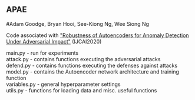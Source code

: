 ## APAE
#Adam Goodge, Bryan Hooi, See-Kiong Ng, Wee Siong Ng

Code associated with ["Robustness of Autoencoders for Anomaly Detection Under Adversarial Impact"](https://www.ijcai.org/Proceedings/2020/0173.pdf) (IJCAI2020)

main.py - run for experiments\
attack.py - contains functions executing the adversarial attacks\
defend.py - contains functions executing the defenses against attacks\
model.py - contains the Autoencoder network architecture and training function\
variables.py - general hyperparameter settings\
utils.py - functions for loading data and misc. useful functions
